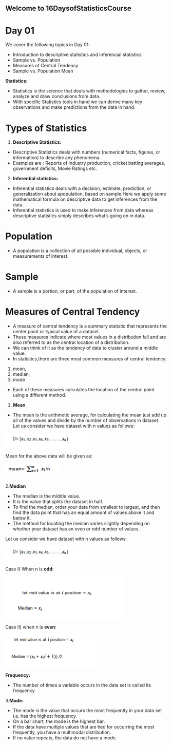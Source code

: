 ## Welcome to 16DaysofStatisticsCourse

# Day 01
We cover the following topics in Day 01:
* Introduction to descriptive statistics and Inferencial statistics
* Sample vs. Population
* Measures of Central Tendency
* Sample vs. Population Mean

**Statistics**:
* Statistics is the science that deals with methodologies to gather, review, analyze and draw conclusions from data. 
* With specific Statistics tools in hand we can derive many key observations and make predictions from the data in hand.

# Types of Statistics
1. **Descriptive Statistics:**
* Descriptive Statistics deals with numbers (numerical facts, figures, or information) to describe any phenomena.
* Examples are : Reports of industry production, cricket batting averages, government deficits, Movie Ratings etc. 

2. **Inferential statistics:**
* Inferential statistics deals with a decision, estimate, prediction, or generalization about apopulation, based on sample.Here we apply some mathematical formula on descriptive data to get inferences from the data.
*  Inferential statistics is used to make inferences from data whereas descriptive statistics simply describes what’s going on in  data. 

# Population
*  A population is a collection of all possible individual, objects, or measurements of interest. 
# Sample
* A sample is a portion, or part, of the population of interest.

# Measures of Central Tendency
* A measure of central tendency is a summary statistic that represents the center point or typical value of a dataset.
* These measures indicate where most values in a distribution fall and are also referred to as the central location of a distribution.
* We can think of it as the tendency of data to cluster around a middle value.
* In statistics,there are three most common measures of central tendency:
1. mean, 
2. median, 
3. mode
* Each of these measures calculates the location of the central point using a different method.

1. **Mean**
* The mean is the arithmetic average, for calculating the mean just add up all of the values and divide by the number of observations in  dataset.
Let us consider we  have dataset with n values as follows:

![](mean_data.PNG)

Mean for the above data will be given as:

![](mean.PNG)

2.**Median**
* The median is the middle value. 
* It is the value that splits the dataset in half. 
* To find the median, order your data from smallest to largest, and then find the data point that has an equal amount of values above it and below it. 
* The method for locating the median varies slightly depending on whether your dataset has an even or odd number of values. 

Let us consider we have dataset with n values as follows:

![](mean_data.PNG)

Case I) When n is **odd**:

![](odd_median.PNG)

Case II) when n is **even**:

![](even_median.PNG)

**Frequency:**
* The number of times a variable occurs in the data set is called its frequency.

3.**Mode:** 
* The mode is the value that occurs the most frequently in your data set i.e. has the highest frequency.
*  On a bar chart, the mode is the highest bar. 
*  If the data have multiple values that are tied for occurring the most frequently, you have a multimodal distribution. 
*  If no value repeats, the data do not have a mode.







